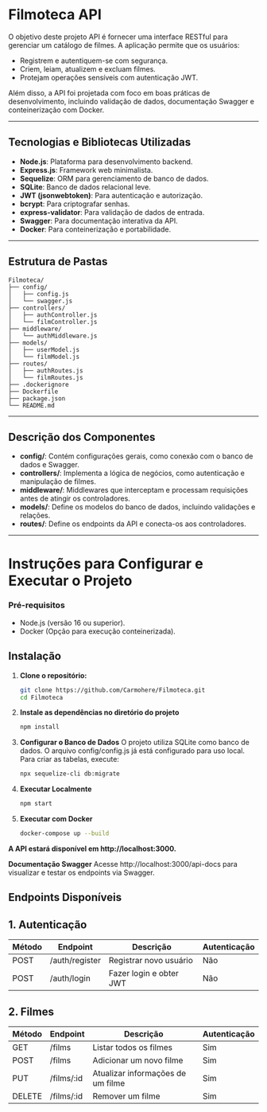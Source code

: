 # **Filmoteca API**

O objetivo deste projeto API é fornecer uma interface RESTful para gerenciar um catálogo de filmes. A aplicação permite que os usuários:
- Registrem e autentiquem-se com segurança.
- Criem, leiam, atualizem e excluam filmes.
- Protejam operações sensíveis com autenticação JWT.

Além disso, a API foi projetada com foco em boas práticas de desenvolvimento, incluindo validação de dados, documentação Swagger e conteinerização com Docker.

---

## **Tecnologias e Bibliotecas Utilizadas**
- **Node.js**: Plataforma para desenvolvimento backend.
- **Express.js**: Framework web minimalista.
- **Sequelize**: ORM para gerenciamento de banco de dados.
- **SQLite**: Banco de dados relacional leve.
- **JWT (jsonwebtoken)**: Para autenticação e autorização.
- **bcrypt**: Para criptografar senhas.
- **express-validator**: Para validação de dados de entrada.
- **Swagger**: Para documentação interativa da API.
- **Docker**: Para conteinerização e portabilidade.

---

## **Estrutura de Pastas**

```plaintext
Filmoteca/
├── config/
│   ├── config.js
│   └── swagger.js
├── controllers/
│   ├── authController.js
│   └── filmController.js
├── middleware/
│   └── authMiddleware.js
├── models/
│   ├── userModel.js
│   └── filmModel.js
├── routes/
│   ├── authRoutes.js
│   └── filmRoutes.js
├── .dockerignore
├── Dockerfile
├── package.json
└── README.md
```
---
## Descrição dos Componentes

- **config/**: Contém configurações gerais, como conexão com o banco de dados e Swagger.
- **controllers/**: Implementa a lógica de negócios, como autenticação e manipulação de filmes.
- **middleware/**: Middlewares que interceptam e processam requisições antes de atingir os controladores.
- **models/**: Define os modelos do banco de dados, incluindo validações e relações.
- **routes/**: Define os endpoints da API e conecta-os aos controladores.
---
# Instruções para Configurar e Executar o Projeto

### Pré-requisitos
- Node.js (versão 16 ou superior).
- Docker (Opção para execução conteinerizada).

## Instalação
1. **Clone o repositório:**

   ```bash
   git clone https://github.com/Carmohere/Filmoteca.git
   cd Filmoteca
   ```

2. **Instale as dependências no diretório do projeto**

	```bash
	npm install
	```

3. **Configurar o Banco de Dados**
    O projeto utiliza SQLite como banco de dados. O arquivo config/config.js já está configurado para uso local. Para criar as tabelas, execute:
    ``` bash
    npx sequelize-cli db:migrate
    ```

4. **Executar Localmente**
    ``` bash
    npm start
    ```
5. **Executar com Docker**
     ```bash
    docker-compose up --build
      ```

**A API estará disponível em http://localhost:3000.**

**Documentação Swagger**
Acesse http://localhost:3000/api-docs para visualizar e testar os endpoints via Swagger.

## Endpoints Disponíveis
## 1. **Autenticação**

| Método | Endpoint            | Descrição                         | Autenticação |
|--------|---------------------|-----------------------------------|--------------|
| POST   | /auth/register       | Registrar novo usuário            | Não          |
| POST   | /auth/login          | Fazer login e obter JWT           | Não          |

## 2. **Filmes**

| Método | Endpoint            | Descrição                             | Autenticação |
|--------|---------------------|---------------------------------------|--------------|
| GET    | /films              | Listar todos os filmes                | Sim          |
| POST   | /films              | Adicionar um novo filme               | Sim          |
| PUT    | /films/:id          | Atualizar informações de um filme     | Sim          |
| DELETE | /films/:id          | Remover um filme                      | Sim          |

